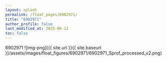 ```yaml
---
layout: splash
permalink: /float_pages/6902971/
title: "6902971"
author_profile: false
last_modified_at: 2025-06-13
toc: false
---
```

 
6902971
![img-png]({{ site.url }}{{ site.baseurl }}/assets/images/float_figures/6902971/6902971_Sprof_processed_v2.png)